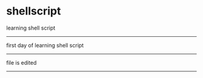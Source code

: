 # shellscript

learning shell script<hr>
first day of learning shell script
<hr>
file is edited 
<hr>